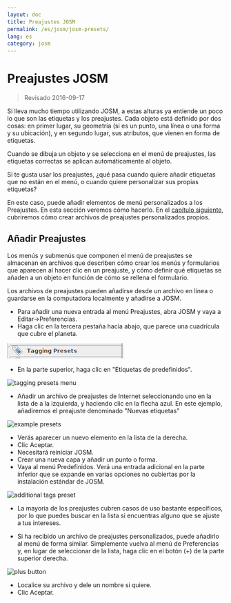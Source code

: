 ```yaml
---
layout: doc
title: Preajustes JOSM
permalink: /es/josm/josm-presets/
lang: es
category: josm
---
```


Preajustes JOSM
============

> Revisado 2016-09-17  

Si lleva mucho tiempo utilizando JOSM, a estas alturas ya entiende un poco lo que son las etiquetas y los preajustes. Cada objeto está definido por dos cosas: en primer lugar, su geometría (si es un punto, una línea o una forma y su ubicación), y en segundo lugar, sus atributos, que vienen en forma de etiquetas.  

Cuando se dibuja un objeto y se selecciona en el menú de preajustes, las etiquetas correctas se aplican automáticamente al objeto.  

Si te gusta usar los preajustes, ¿qué pasa cuando quiere añadir etiquetas que no están en el menú, o cuando quiere personalizar sus propias etiquetas?  

En este caso, puede añadir elementos de menú personalizados a los Preajustes. En esta sección veremos cómo hacerlo. En el [capítulo siguiente](/es/josm/creating-presets), cubriremos cómo crear archivos de preajustes personalizados propios.  


Añadir Preajustes
-----------

Los menús y submenús que componen el menú de preajustes se almacenan en archivos que describen cómo crear los menús y formularios que aparecen al hacer clic en un preajuste, y cómo definir qué etiquetas se añaden a un objeto en función de cómo se rellena el formulario.  

Los archivos de preajustes pueden añadirse desde un archivo en línea o guardarse en la computadora localmente y añadirse a JOSM.  

* Para añadir una nueva entrada al menú Preajustes, abra JOSM y vaya a Editar->Preferencias.  
* Haga clic en la tercera pestaña hacia abajo, que parece una cuadrícula que cubre el planeta.  

![tagging presets tab][]

* En la parte superior, haga clic en "Etiquetas de predefinidos".  

![tagging presets menu][]

* Añadir un archivo de preajustes de Internet seleccionando uno en la lista de 	a la izquierda, y haciendo clic en la flecha azul. En este ejemplo, añadiremos el preajuste denominado "Nuevas etiquetas"  

![example presets][]

* Verás aparecer un nuevo elemento en la lista de la derecha.   
* Clic Aceptar.  
* Necesitará reiniciar JOSM.  
* Crear una nueva capa y añadir un punto o forma.  
* Vaya al menú Predefinidos. Verá una entrada adicional en la parte inferior que se expande en varias opciones no cubiertas por la instalación estándar de JOSM.  

![additional tags preset][]

* La mayoría de los preajustes cubren casos de uso bastante específicos, por lo que puedes buscar en la lista si encuentras alguno que se ajuste a tus intereses.  

* Si ha recibido un archivo de preajustes personalizados, puede añadirlo al menú de forma similar. Simplemente vuelva al menú de Preferencias y, en lugar de seleccionar de la lista, haga clic en el botón (+) de la parte superior derecha.  

![plus button][]

* Localice su archivo y dele un nombre si quiere.  
* Clic Aceptar.  


[tagging presets tab]: /images/josm/tagging-presets-tab.png
[tagging presets menu]: /images/josm/tagging-presets-menu.png
[example presets]: /images/josm/example-presets2.png
[additional tags preset]: /images/josm/new-tags-preset.png
[plus button]: /images/josm/plus-button.png

